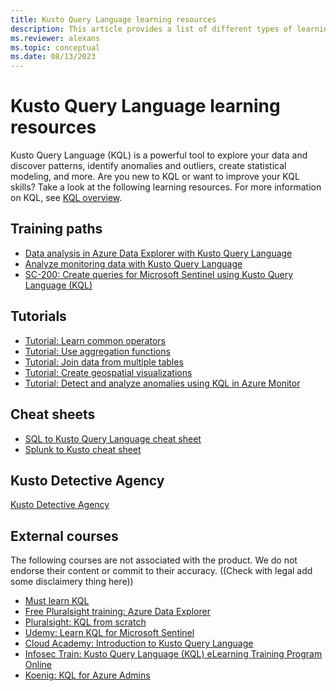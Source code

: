```yaml
---
title: Kusto Query Language learning resources
description: This article provides a list of different types of learning resources for ramping up on KQL.
ms.reviewer: alexans
ms.topic: conceptual
ms.date: 08/13/2023
---
```

# Kusto Query Language learning resources

Kusto Query Language (KQL) is a powerful tool to explore your data and discover patterns, identify anomalies and outliers, create statistical modeling, and more. Are you new to KQL or want to improve your KQL skills? Take a look at the following learning resources.
For more information on KQL, see [KQL overview](kusto/query/index.md).

## Training paths

* [Data analysis in Azure Data Explorer with Kusto Query Language](/training/paths/data-analysis-data-explorer-kusto-query-language/)
* [Analyze monitoring data with Kusto Query Language](/training/paths/analyze-monitoring-data-with-kql/)
* [SC-200: Create queries for Microsoft Sentinel using Kusto Query Language (KQL)](/training/paths/sc-200-utilize-kql-for-azure-sentinel/)

## Tutorials

* [Tutorial: Learn common operators](kusto/query/tutorials/learn-common-operators.md)
* [Tutorial: Use aggregation functions](kusto/query/tutorials/use-aggregation-functions.md)
* [Tutorial: Join data from multiple tables](kusto/query/tutorials/join-data-from-multiple-tables.md)
* [Tutorial: Create geospatial visualizations](kusto/query/tutorials/create-geospatial-visualizations.md)
* [Tutorial: Detect and analyze anomalies using KQL in Azure Monitor](azure/azure-monitor/logs/kql-machine-learning-azure-monitor)

## Cheat sheets

* [SQL to Kusto Query Language cheat sheet](kusto/query/sqlcheatsheet.md)
* [Splunk to Kusto cheat sheet](kusto/query/splunk-cheat-sheet.md)

## Kusto Detective Agency

[Kusto Detective Agency](https://detective.kusto.io/)

## External courses

The following courses are not associated with the product. We do not endorse their content or commit to their accuracy. ((Check with legal add some disclaimery thing here))

* [Must learn KQL](https://github.com/rod-trent/MustLearnKQL)
* [Free Pluralsight training: Azure Data Explorer](https://www.pluralsight.com/partners/microsoft/azure-data-explorer)
* [Pluralsight: KQL from scratch](https://www.pluralsight.com/courses/kusto-query-language-kql-from-scratch)
* [Udemy: Learn KQL for Microsoft Sentinel](https://www.udemy.com/course/learn-kql-for-microsoft-sentinel/)
* [Cloud Academy: Introduction to Kusto Query Language](https://cloudacademy.com/lab/introduction-to-kusto-query-language/)
* [Infosec Train: Kusto Query Language (KQL) eLearning Training Program Online](https://www.infosectrain.com/self-paced-learning/kusto-query-language-training/)
* [Koenig: KQL for Azure Admins](https://www.koenig-solutions.com/kql-azure-admins-training)
